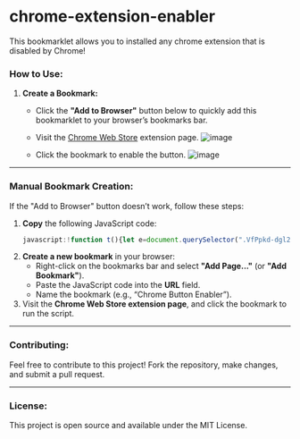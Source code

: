# chrome-extension-enabler
This bookmarklet allows you to installed any chrome extension that is disabled by Chrome!

### How to Use:

1. **Create a Bookmark:**
   - Click the **"Add to Browser"** button below to quickly add this bookmarklet to your browser’s bookmarks bar.
   - Visit the [Chrome Web Store](https://chromewebstore.google.com/detail/ublock-origin/cjpalhdlnbpafiamejdnhcphjbkeiagm) extension page.
     ![image](https://github.com/user-attachments/assets/8e47aeec-09ed-411d-a496-b15ee21980c1)



   - Click the bookmark to enable the button.
   ![image](https://github.com/user-attachments/assets/6b41844f-3c80-4d46-b3b6-c32cb853acb6)



---

### Manual Bookmark Creation:
If the "Add to Browser" button doesn’t work, follow these steps:

1. **Copy** the following JavaScript code:
    ```javascript
    javascript:!function t(){let e=document.querySelector(".VfPpkd-dgl2Hf-ppHlrf-sM5MNb button[disabled]");e?(e.removeAttribute("disabled"),e.setAttribute("enabled",""),console.log("Enabled!")):console.log("Failed!")}();
    ```
2. **Create a new bookmark** in your browser:
    - Right-click on the bookmarks bar and select **"Add Page..."** (or **"Add Bookmark"**).
    - Paste the JavaScript code into the **URL** field.
    - Name the bookmark (e.g., “Chrome Button Enabler”).
3. Visit the **Chrome Web Store extension page**, and click the bookmark to run the script.

---

### Contributing:
Feel free to contribute to this project! Fork the repository, make changes, and submit a pull request.

---

### License:
This project is open source and available under the MIT License.
